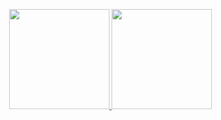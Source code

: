 <div align="center">
  <a href="https://github.com/AlexandreCotorobai">
  <img height="180em" src="https://github-readme-stats-gsjs-paksl8lxw-alexandrecotorobai.vercel.app/api/?username=AlexandreCotorobai&show_icons=true&theme=gotham&include_all_commits=true&count_private=true"/>
  <img height="180em" src="https://github-readme-stats-gsjs-paksl8lxw-alexandrecotorobai.vercel.app/api/top-langs/?username=AlexandreCotorobai&layout=compact&langs_count=7&theme=gotham"/>
</div>
